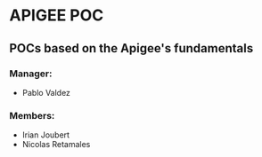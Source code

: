 # APIGEE POC
## POCs based on the Apigee's fundamentals
### Manager:
* Pablo Valdez
### Members:
* Irian Joubert
* Nicolas Retamales